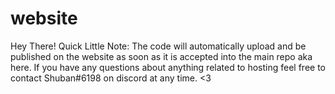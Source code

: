 # website
Hey There!
Quick Little Note: The code will automatically upload and be published on the website as soon as it is accepted into the main repo aka here. If you have any questions about anything related to hosting feel free to contact Shuban#6198 on discord at any time.
<3
